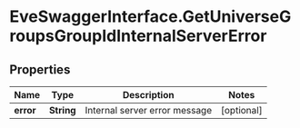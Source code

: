 # EveSwaggerInterface.GetUniverseGroupsGroupIdInternalServerError

## Properties
Name | Type | Description | Notes
------------ | ------------- | ------------- | -------------
**error** | **String** | Internal server error message | [optional] 


